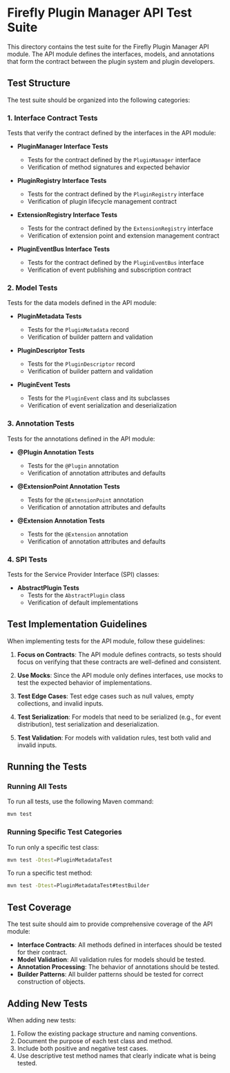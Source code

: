 # Firefly Plugin Manager API Test Suite

This directory contains the test suite for the Firefly Plugin Manager API module. The API module defines the interfaces, models, and annotations that form the contract between the plugin system and plugin developers.

## Test Structure

The test suite should be organized into the following categories:

### 1. Interface Contract Tests

Tests that verify the contract defined by the interfaces in the API module:

- **PluginManager Interface Tests**
  - Tests for the contract defined by the `PluginManager` interface
  - Verification of method signatures and expected behavior

- **PluginRegistry Interface Tests**
  - Tests for the contract defined by the `PluginRegistry` interface
  - Verification of plugin lifecycle management contract

- **ExtensionRegistry Interface Tests**
  - Tests for the contract defined by the `ExtensionRegistry` interface
  - Verification of extension point and extension management contract

- **PluginEventBus Interface Tests**
  - Tests for the contract defined by the `PluginEventBus` interface
  - Verification of event publishing and subscription contract

### 2. Model Tests

Tests for the data models defined in the API module:

- **PluginMetadata Tests**
  - Tests for the `PluginMetadata` record
  - Verification of builder pattern and validation

- **PluginDescriptor Tests**
  - Tests for the `PluginDescriptor` record
  - Verification of builder pattern and validation

- **PluginEvent Tests**
  - Tests for the `PluginEvent` class and its subclasses
  - Verification of event serialization and deserialization

### 3. Annotation Tests

Tests for the annotations defined in the API module:

- **@Plugin Annotation Tests**
  - Tests for the `@Plugin` annotation
  - Verification of annotation attributes and defaults

- **@ExtensionPoint Annotation Tests**
  - Tests for the `@ExtensionPoint` annotation
  - Verification of annotation attributes and defaults

- **@Extension Annotation Tests**
  - Tests for the `@Extension` annotation
  - Verification of annotation attributes and defaults

### 4. SPI Tests

Tests for the Service Provider Interface (SPI) classes:

- **AbstractPlugin Tests**
  - Tests for the `AbstractPlugin` class
  - Verification of default implementations

## Test Implementation Guidelines

When implementing tests for the API module, follow these guidelines:

1. **Focus on Contracts**: The API module defines contracts, so tests should focus on verifying that these contracts are well-defined and consistent.

2. **Use Mocks**: Since the API module only defines interfaces, use mocks to test the expected behavior of implementations.

3. **Test Edge Cases**: Test edge cases such as null values, empty collections, and invalid inputs.

4. **Test Serialization**: For models that need to be serialized (e.g., for event distribution), test serialization and deserialization.

5. **Test Validation**: For models with validation rules, test both valid and invalid inputs.

## Running the Tests

### Running All Tests

To run all tests, use the following Maven command:

```bash
mvn test
```

### Running Specific Test Categories

To run only a specific test class:

```bash
mvn test -Dtest=PluginMetadataTest
```

To run a specific test method:

```bash
mvn test -Dtest=PluginMetadataTest#testBuilder
```

## Test Coverage

The test suite should aim to provide comprehensive coverage of the API module:

- **Interface Contracts**: All methods defined in interfaces should be tested for their contract.
- **Model Validation**: All validation rules for models should be tested.
- **Annotation Processing**: The behavior of annotations should be tested.
- **Builder Patterns**: All builder patterns should be tested for correct construction of objects.

## Adding New Tests

When adding new tests:

1. Follow the existing package structure and naming conventions.
2. Document the purpose of each test class and method.
3. Include both positive and negative test cases.
4. Use descriptive test method names that clearly indicate what is being tested.
